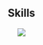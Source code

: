 
<h2 align="center">Skills </h2>

<p align="center">
  <a href="https://alexzxc.com">
    <img src="https://skillicons.dev/icons?i=python,golang,vscode,androidstudio,c,cs,cpp,js,css,html" />
  </a>
</p>

<p href="https://discord.gg/onlp" align="center">
    <img alt="" src="https://github-readme-stats.vercel.app/api?username=alekszxc1337&theme=tokyonight&show_icons=true">
</p>


